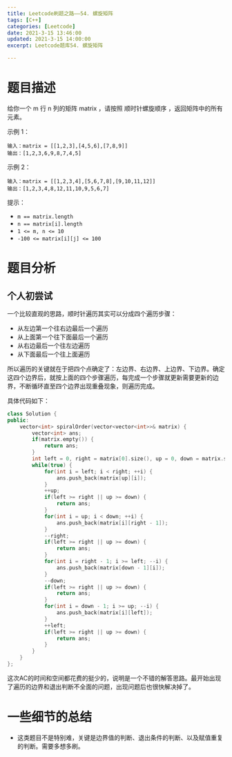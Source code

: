 ```yaml
---
title: Leetcode刷题之路——54. 螺旋矩阵
tags: [C++]
categories: [Leetcode]
date: 2021-3-15 13:46:00
updated: 2021-3-15 14:00:00
excerpt: Leetcode题库54. 螺旋矩阵

---
```


# 题目描述

给你一个 m 行 n 列的矩阵 matrix ，请按照 顺时针螺旋顺序 ，返回矩阵中的所有元素。

 

示例 1：

```
输入：matrix = [[1,2,3],[4,5,6],[7,8,9]]
输出：[1,2,3,6,9,8,7,4,5]
```


示例 2：

```
输入：matrix = [[1,2,3,4],[5,6,7,8],[9,10,11,12]]
输出：[1,2,3,4,8,12,11,10,9,5,6,7]
```


提示：

*  ``m == matrix.length`` 
*  ``n == matrix[i].length`` 
*  ``1 <= m, n <= 10`` 
*  ``-100 <= matrix[i][j] <= 100`` 

# 题目分析

## 个人初尝试

一个比较直观的思路，顺时针遍历其实可以分成四个遍历步骤：

* 从左边第一个往右边最后一个遍历
* 从上面第一个往下面最后一个遍历
* 从右边最后一个往左边遍历
* 从下面最后一个往上面遍历

所以遍历的关键就在于把四个点确定了：左边界、右边界、上边界、下边界。确定这四个边界后，就按上面的四个步骤遍历，每完成一个步骤就更新需要更新的边界，不断循环直至四个边界出现重叠现象，则遍历完成。

具体代码如下：

```c++
class Solution {
public:
    vector<int> spiralOrder(vector<vector<int>>& matrix) {
        vector<int> ans;
        if(matrix.empty()) {
            return ans;
        }
        int left = 0, right = matrix[0].size(), up = 0, down = matrix.size();
        while(true) {
            for(int i = left; i < right; ++i) {
                ans.push_back(matrix[up][i]);            
            }
            ++up;
            if(left >= right || up >= down) {
                return ans;
            }
            for(int i = up; i < down; ++i) {
                ans.push_back(matrix[i][right - 1]);
            }
            --right;
            if(left >= right || up >= down) {
                return ans;
            }
            for(int i = right - 1; i >= left; --i) {
                ans.push_back(matrix[down - 1][i]);
            }
            --down;
            if(left >= right || up >= down) {
                return ans;
            }
            for(int i = down - 1; i >= up; --i) {
                ans.push_back(matrix[i][left]);
            }
            ++left;
            if(left >= right || up >= down) {
                return ans;
            }
        }
    }
};
```

这次AC的时间和空间都花费的挺少的，说明是一个不错的解答思路。最开始出现了遍历的边界和退出判断不全面的问题，出现问题后也很快解决掉了。

# 一些细节的总结

* 这类题目不是特别难，关键是边界值的判断、退出条件的判断、以及赋值重复的判断。需要多想多刷。


